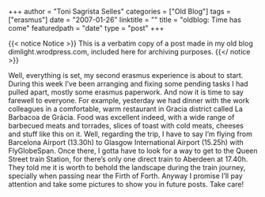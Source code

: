 +++
author = "Toni Sagrista Selles"
categories = ["Old Blog"]
tags = ["erasmus"]
date = "2007-01-26"
linktitle = ""
title = "oldblog: Time has come"
featuredpath = "date"
type = "post"
+++

{{< notice Notice >}}
This is a verbatim copy of a post made in my old blog dimlight.wrodpress.com, included here for archiving purposes.
{{</ notice >}}

Well, everything is set, my second erasmus experience is about to start. During this week I’ve been arranging and fixing some pending tasks I had pulled apart, mostly some erasmus paperwork. And now it is time to say farewell to everyone. For example, yesterday we had dinner with the work colleagues in a comfortable, warm restaurant in Gracia district called La Barbacoa de Gràcia. Food was excellent indeed, with a wide range of barbecued meats and torrades, slices of toast with cold meats, cheeses and stuff like this on it.
Well, regarding the trip, I have to say I’m flying from Barcelona Airport (13.30h) to Glasgow International Airport (15.25h) with FlyGlobeSpan. Once there, I gotta have to look for a way to get to the Queen Street train Station, for there’s only one direct train to Aberdeen at 17.40h. They told me it is worth to behold the landscape during the train journey, specially when passing near the Firth of Forth. Anyway I promise I’ll pay attention and take some pictures to show you in future posts. Take care!
